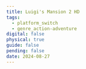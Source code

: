 ```yaml
---
title: Luigi's Mansion 2 HD
tags:
  - platform_switch
  - genre_action-adventure
digital: false
physical: true
guide: false
pending: false
date: 2024-08-27
---
```

